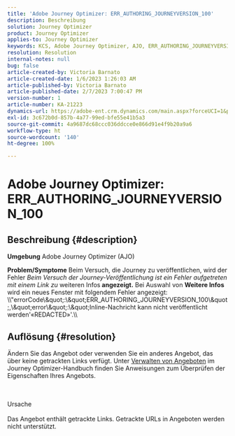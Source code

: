 ```yaml
---
title: 'Adobe Journey Optimizer: ERR_AUTHORING_JOURNEYVERSION_100'
description: Beschreibung
solution: Journey Optimizer
product: Journey Optimizer
applies-to: Journey Optimizer
keywords: KCS, Adobe Journey Optimizer, AJO, ERR_AUTHORING_JOURNEYVERSION_100, Journey veröffentlichen
resolution: Resolution
internal-notes: null
bug: false
article-created-by: Victoria Barnato
article-created-date: 1/6/2023 1:26:03 AM
article-published-by: Victoria Barnato
article-published-date: 2/7/2023 7:00:47 PM
version-number: 1
article-number: KA-21223
dynamics-url: https://adobe-ent.crm.dynamics.com/main.aspx?forceUCI=1&pagetype=entityrecord&etn=knowledgearticle&id=e6469711-618d-ed11-81ac-6045bd006239
exl-id: 3c672b0d-857b-4a77-99ed-bfe55e41b5a3
source-git-commit: 4a9687dc68ccc036ddcce0e866d91e4f9b20a9a6
workflow-type: ht
source-wordcount: '140'
ht-degree: 100%

---
```


# Adobe Journey Optimizer: ERR_AUTHORING_JOURNEYVERSION_100

## Beschreibung {#description}

<b>Umgebung</b>
Adobe Journey Optimizer (AJO)


<b>Problem/Symptome</b>
Beim Versuch, die Journey zu veröffentlichen, wird der Fehler *Beim Versuch der Journey-Veröffentlichung ist ein Fehler aufgetreten mit einem Link zu* weiteren Infos<b> angezeigt.</b> Bei Auswahl von <b>Weitere Infos</b> wird ein neues Fenster mit folgendem Fehler angezeigt: 
\\\\&quot;errorCode\\\&quot;:\\\&quot;ERR_AUTHORING_JOURNEYVERSION_100\\\&quot;,\\\&quot;error\\\&quot;:\\\&quot;Inline-Nachricht kann nicht veröffentlicht werden&#39;«REDACTED»&#39;.\\\

## Auflösung {#resolution}


Ändern Sie das Angebot oder verwenden Sie ein anderes Angebot, das über keine getrackten Links verfügt. Unter [Verwalten von Angeboten](https://experienceleague.adobe.com/docs/journey-optimizer/using/offer-decisioning/managing-offers-in-the-offer-library/configure-offers/creating-personalized-offers.html?lang=de#offer-list) im Journey Optimizer-Handbuch finden Sie Anweisungen zum Überprüfen der Eigenschaften Ihres Angebots.


<br><br>Ursache<br><br>
Das Angebot enthält getrackte Links. Getrackte URLs in Angeboten werden nicht unterstützt.
